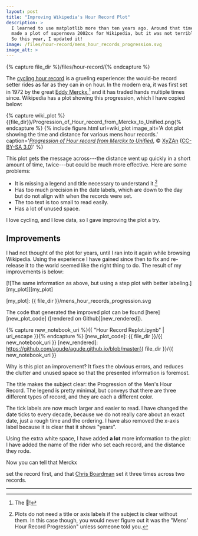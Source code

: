 ```yaml
---
layout: post
title: "Improving Wikipedia's Hour Record Plot"
description: >
  I learned to use matplotlib more than ten years ago. Around that time, I
  made a plot of supernova 2002cx for Wikipedia, but it was not terrible good.
  So this year, I updated it!
image: /files/hour-record/mens_hour_records_progression.svg
image_alt: >
---
```


{% capture file_dir %}/files/hour-record/{% endcapture %}

The [cycling hour record][hour_record] is a grueling experience: the would-be
record setter rides as far as they can in on hour. In the modern era, it was
first set in 1972 by the great [Eddy Merckx][merckx],[^1] and it has traded
hands multiple times since. Wikipedia has a plot showing this progression,
which I have copied below:

[hour_record]: https://en.wikipedia.org/wiki/Hour_record
[merckx]: https://en.wikipedia.org/wiki/Eddy_Merckx

{% capture wiki_plot %}{{file_dir}}/Progression_of_Hour_record_from_Merckx_to_Unified.png{% endcapture %}
{% include figure.html
  url=wiki_plot
  image_alt='A dot plot showing the time and distance for various mens hour records.'
  caption='<a href="https://en.wikipedia.org/wiki/File:Progression_of_Hour_record_from_Merckx_to_Unified.png"><em>Progression
  of Hour record from Merckx to Unified</em></a>, © <a
  href="https://en.wikipedia.org/wiki/User:XyZAn">XyZAn</a> (<a
  href="https://creativecommons.org/licenses/by-sa/3.0/deed.en">CC-BY-SA
  3.0</a>)'
%}

This plot gets the message across---the distance went up quickly in a short
amount of time, twice---but could be much more effective. Here are some
problems:

- It is missing a legend and title necessary to understand it.[^2]
- Has too much precision in the date labels, which are down to the day but do
  not align with when the records were set.
- The too text is too small to read easily.
- Has a lot of unused space.

I love cycling, and I love data, so I gave improving the plot a try.

## Improvements

I had not thought of the plot for years, until I ran into it again while
browsing Wikipedia. Using the experience I have gained since then to fix
and re-release it to the world seemed like the right thing to do. The
result of my improvements is below:

[![The same information as above, but using a step plot with better labeling.][my_plot]][my_plot]

[my_plot]: {{ file_dir }}/mens_hour_records_progression.svg

The code that generated the improved plot can be found [here][new_plot_code]
([rendered on Github][new_rendered]).

{% capture new_notebook_uri %}{{ "Hour Record Replot.ipynb" | uri_escape }}{% endcapture %}
[new_plot_code]: {{ file_dir }}/{{ new_notebook_uri }}
[new_rendered]: https://github.com/agude/agude.github.io/blob/master{{ file_dir }}/{{ new_notebook_uri }}

Why is this plot an improvement? It fixes the obvious errors, and reduces the
clutter and unused space so that the presented information is foremost.

The title makes the subject clear: the Progression of the Men's Hour Record.
The legend is pretty minimal, but conveys that there are three different types
of record, and they are each a different color.

The tick labels are now much larger and easier to read. I have changed the
date ticks to every decade, because we do not really care about an exact date,
just a rough time and the ordering. I have also removed the x-axis label
because it is clear that it shows "years".

Using the extra white space, I have added **a lot** more information to the
plot: I have added the name of the rider who set each record, and the distance
they rode.


Now you can tell that Merckx


 set the
record first, and that [Chris Boardman][boardman] set it three times across
two records.

[boardman]: https://en.wikipedia.org/wiki/Chris_Boardman

---
[^1]: The 🐐!
[^2]: Plots do not need a title or axis labels if the subject is clear without them. In this case though, you would never figure out it was the "Mens' Hour Record Progression" unless someone told you.
